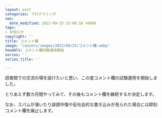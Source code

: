 ```yaml
---
layout: post
categories: プログラミング
seo:
  date_modified: 2022-09-25 15:09:18 +0900
tags:
- お知らせ
copylight: ''
title: コメント欄
image: "/assets/images/2022/09/25/コメント欄.webp"
headAlt: コメント欄試験運用開始
series: ''
series_title: ''

---
```

読者間での交流の場を設けたいと思い、この度コメント欄の試験運用を開始しました。

とりあえず数カ月間やってみて、その後もコメント欄を継続するか決定します。

なお、スパムが湧いたり誹謗中傷や反社会的な書き込みが見られた場合には即刻コメント欄を廃止します。